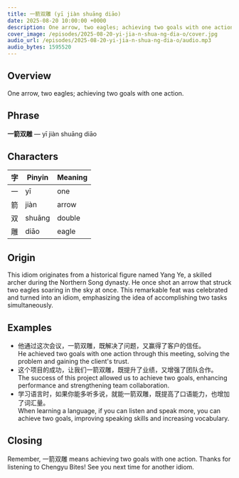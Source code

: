 ```yaml
---
title: 一箭双雕 (yī jiàn shuāng diāo)
date: 2025-08-20 10:00:00 +0000
description: One arrow, two eagles; achieving two goals with one action.
cover_image: /episodes/2025-08-20-yi-jia-n-shua-ng-dia-o/cover.jpg
audio_url: /episodes/2025-08-20-yi-jia-n-shua-ng-dia-o/audio.mp3
audio_bytes: 1595520
---
```




## Overview
One arrow, two eagles; achieving two goals with one action.

## Phrase
**一箭双雕** — yī jiàn shuāng diāo

## Characters

| 字  | Pinyin | Meaning |
|-----|--------|---------|
| 一   | yī     | one     |
| 箭   | jiàn   | arrow   |
| 双   | shuāng | double   |
| 雕   | diāo   | eagle   |
## Origin
This idiom originates from a historical figure named Yang Ye, a skilled archer during the Northern Song dynasty. He once shot an arrow that struck two eagles soaring in the sky at once. This remarkable feat was celebrated and turned into an idiom, emphasizing the idea of accomplishing two tasks simultaneously.

## Examples
- 他通过这次会议，一箭双雕，既解决了问题，又赢得了客户的信任。<br>He achieved two goals with one action through this meeting, solving the problem and gaining the client's trust.
- 这个项目的成功，让我们一箭双雕，既提升了业绩，又增强了团队合作。<br>The success of this project allowed us to achieve two goals, enhancing performance and strengthening team collaboration.
- 学习语言时，如果你能多听多说，就能一箭双雕，既提高了口语能力，也增加了词汇量。<br>When learning a language, if you can listen and speak more, you can achieve two goals, improving speaking skills and increasing vocabulary.

## Closing
Remember, 一箭双雕 means achieving two goals with one action. Thanks for listening to Chengyu Bites! See you next time for another idiom.
